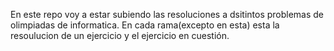 En este repo voy a estar subiendo las resoluciones a dsitintos problemas de olimpiadas de informatica. En cada rama(excepto en esta) esta la resoulucion de un ejercicio y el ejercicio en cuestión.
